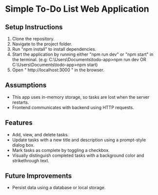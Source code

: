 # Simple To-Do List Web Application 

## Setup Instructions

1. Clone the repository.
2. Navigate to the project folder.
3. Run "npm install" to install dependencies.
4. Start the application by running either "npm run dev" or "npm start" in the terminal.
   (e.g: C:\Users\Documents\todo-app>npm run dev OR C:\Users\Documents\todo-app>npm start)
5. Open " http://localhost:3000 " in the browser.

## Assumptions
- This app uses in-memory storage, so tasks are lost when the server restarts.
- Frontend communicates with backend using HTTP requests.

## Features
- Add, view, and delete tasks.
- Update tasks with a new title and description using a prompt-style dialog box.
- Mark tasks as complete by toggling a checkbox.
- Visually distinguish completed tasks with a background color and strikethrough text.


## Future Improvements
- Persist data using a database or local storage.

